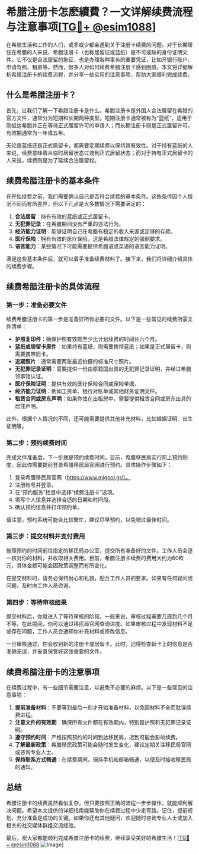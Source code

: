 # 希腊注册卡怎麽續費？一文详解续费流程与注意事项[[TG💪+ @esim1088](https://t.me/s/esim1088)]

在希腊生活和工作的人们，或多或少都会遇到关于注册卡续费的问题。对于长期居住在希腊的人来说，希腊注册卡（也称居留证或蓝纸）是不可或缺的身份证明文件。它不仅是合法居留的象征，也是办理各种事务的重要凭证，比如开银行账户、申请驾照、租房等。然而，很多人对如何续费希腊注册卡感到困惑。本文将详细解析希腊注册卡的续费流程，并分享一些实用的注意事项，帮助大家顺利完成续费。

## 什么是希腊注册卡？

首先，让我们了解一下希腊注册卡是什么。希腊注册卡是外国人合法居留在希腊的官方文件，通常分为短期和长期两种类型。短期注册卡通常被称为“蓝纸”，适用于刚抵达希腊并正在等待正式居留许可的申请人；而长期注册卡则是正式居留许可，有效期通常为一年或五年。

无论是蓝纸还是正式居留卡，都需要定期续费以保持其有效性。对于持有蓝纸的人来说，续费意味着从临时居留状态过渡到正式居留状态；而对于持有正式居留卡的人来说，续费则是为了延续合法居留权。

## 续费希腊注册卡的基本条件

在开始续费之前，我们需要确认自己是否符合续费的基本条件。这些条件因个人情况不同而有所差异，但以下几点是大多数情况下需要满足的：

1. **合法居留**：持有有效的蓝纸或正式居留卡。
2. **无犯罪记录**：在希腊期间没有严重的违法行为。
3. **经济能力证明**：能够证明自己在希腊有稳定的收入来源或足够的存款。
4. **医疗保险**：拥有有效的医疗保险，这是希腊法律规定的强制要求。
5. **语言能力**：某些情况下可能需要提供希腊语或英语的语言能力证明。

满足这些基本条件后，就可以着手准备续费材料了。接下来，我们将详细介绍具体的续费步骤。

## 续费希腊注册卡的具体流程

### 第一步：准备必要文件

续费希腊注册卡的第一步是准备好所有必要的文件。以下是一些常见的续费所需文件清单：

- **护照复印件**：确保护照有效期至少比计划续费的时间长六个月。
- **蓝纸或居留卡原件**：如果持有蓝纸，则需要携带蓝纸；如果是正式居留卡，则需要携带旧卡。
- **近期照片**：通常需要两张最近拍摄的标准尺寸照片。
- **无犯罪记录证明**：需要提供一份由原籍国出具的无犯罪记录证明，并经过希腊领事馆认证。
- **医疗保险证明**：提供有效的医疗保险合同或保险单据。
- **经济能力证明**：例如工资单、银行对账单或其他财务证明文件。
- **租赁合同或房东声明**：如果你住在出租房中，需要提供租赁合同或房东出具的居住声明。

此外，根据个人情况的不同，还可能需要提供其他补充材料，比如婚姻证明、出生证明等。

### 第二步：预约续费时间

完成文件准备后，下一步就是预约续费时间。目前，希腊移民局实行网上预约制度，因此你需要提前登录希腊移民局官网进行预约。具体操作步骤如下：

1. 登录希腊移民局官网（https://www.migpol.gr/）。
2. 注册账号并登录。
3. 在“预约服务”栏目中选择“续费注册卡”选项。
4. 填写个人信息并选择合适的日期和时间段。
5. 确认预约信息并打印预约单。

请注意，预约系统可能会比较繁忙，建议尽早预约，以免错过最佳时间。

### 第三步：提交材料并支付费用

按照预约的时间前往指定的移民局办公室，提交所有准备好的文件。工作人员会逐一核对你的材料，并收取相关费用。目前，希腊注册卡续费的费用大约为60欧元，具体金额可能会因政策调整而有所变化。

在提交材料时，请务必保持耐心和礼貌，配合工作人员的要求。如果有任何疑问或问题，及时向工作人员咨询。

### 第四步：等待审核结果

提交材料后，你就进入了等待审核的阶段。一般来说，审核过程需要几周到几个月不等。在此期间，你可以通过移民局官网查询进度。如果审核过程中发现材料不足或存在问题，工作人员会通知你补充材料或修改信息。

一旦审核通过，你会收到新的注册卡或居留卡。此时，记得检查新卡上的信息是否准确无误，并妥善保管好这张重要的文件。

## 续费希腊注册卡的注意事项

在续费过程中，有一些细节需要注意，以避免不必要的麻烦。以下是一些常见的注意事项：

1. **提前准备材料**：不要等到最后一刻才开始准备材料，以免因材料不全而耽误续费进程。
2. **注意文件的有效期**：确保所有文件都在有效期内，特别是护照和无犯罪记录证明。
3. **遵守预约时间**：严格按照预约的时间到达移民局，迟到可能会影响续费。
4. **了解最新政策**：希腊移民政策可能会随时发生变化，建议定期关注移民局官网或咨询专业人士。
5. **保持联系方式畅通**：在续费期间，保持手机和邮箱畅通，以便及时接收移民局的通知。

## 总结

希腊注册卡的续费虽然看似复杂，但只要按照正确的流程一步步操作，就能顺利解决问题。希望本文提供的详细指南能帮助你在续费过程中少走弯路。记住，提前规划、充分准备是成功的关键。如果你还有其他疑问，欢迎随时咨询专业人士或加入相关的社交媒体群组交流经验。

最后，祝大家都能顺利完成希腊注册卡的续费，继续享受美好的希腊生活！[[TG💪+ @esim1088](https://t.me/s/esim1088) ![Image](https://i.postimg.cc/4NQfJmqS/Snipaste-2025-05-13-00-14-12.png)]